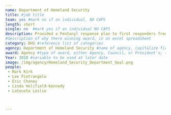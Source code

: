 ```yaml
---
name: Department of Homeland Security
title: #job title
team: yes #mark no if an individual, NO CAPS
length: short
single: no  #mark yes if an individual NO CAPS
description: Provided a Fentanyl response plan to first responders from across the country. The team’s work helps protect the health and safety of citizens from the deadly opioid epidemic.
#description of why there winning award, in an excel spreadsheet
category: DHS #reference list of categories
agency: Department of Homeland Security #name of agency, capitalize first letter of each name
award: Agency #type of award, either Agency, Council, or President's; this is case sensitive so make sure to match the options listed exactly. This section generates the format of the card
Year: 2018 #variable to be used at later date
image: /img/agency/Homeland_Security_Department_Seal.png
people:
 - Mark Kirk
 - Lee Pietrangelo
 - Eric Chaney
 - Linda Holifield-Kennedy
 - Latousha	Leslie



---
```


